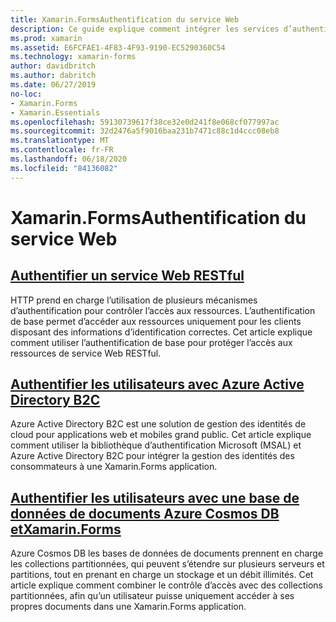 ```yaml
---
title: Xamarin.FormsAuthentification du service Web
description: Ce guide explique comment intégrer les services d’authentification dans une Xamarin.Forms application pour permettre aux utilisateurs de partager un serveur principal tout en ayant uniquement accès à leurs propres données.
ms.prod: xamarin
ms.assetid: E6FCFAE1-4F83-4F93-9190-EC5290360C54
ms.technology: xamarin-forms
author: davidbritch
ms.author: dabritch
ms.date: 06/27/2019
no-loc:
- Xamarin.Forms
- Xamarin.Essentials
ms.openlocfilehash: 59130739617f38ce32e0d241f8e068cf077997ac
ms.sourcegitcommit: 32d2476a5f9016baa231b7471c88c1d4ccc08eb8
ms.translationtype: MT
ms.contentlocale: fr-FR
ms.lasthandoff: 06/18/2020
ms.locfileid: "84136082"
---
```

# <a name="xamarinforms-web-service-authentication"></a>Xamarin.FormsAuthentification du service Web

## <a name="authenticate-a-restful-web-service"></a>[Authentifier un service Web RESTful](rest.md)

HTTP prend en charge l’utilisation de plusieurs mécanismes d’authentification pour contrôler l’accès aux ressources. L’authentification de base permet d’accéder aux ressources uniquement pour les clients disposant des informations d’identification correctes. Cet article explique comment utiliser l’authentification de base pour protéger l’accès aux ressources de service Web RESTful.

## <a name="authenticate-users-with-azure-active-directory-b2c"></a>[Authentifier les utilisateurs avec Azure Active Directory B2C](azure-ad-b2c.md)

Azure Active Directory B2C est une solution de gestion des identités de cloud pour applications web et mobiles grand public. Cet article explique comment utiliser la bibliothèque d’authentification Microsoft (MSAL) et Azure Active Directory B2C pour intégrer la gestion des identités des consommateurs à une Xamarin.Forms application.

## <a name="authenticate-users-with-an-azure-cosmos-db-document-database-and-xamarinformsazure-cosmosdb-authmd"></a>[Authentifier les utilisateurs avec une base de données de documents Azure Cosmos DB etXamarin.Forms](azure-cosmosdb-auth.md)

Azure Cosmos DB les bases de données de documents prennent en charge les collections partitionnées, qui peuvent s’étendre sur plusieurs serveurs et partitions, tout en prenant en charge un stockage et un débit illimités. Cet article explique comment combiner le contrôle d’accès avec des collections partitionnées, afin qu’un utilisateur puisse uniquement accéder à ses propres documents dans une Xamarin.Forms application.
